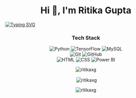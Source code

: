 <h1 align="center">Hi 👋, I'm Ritika Gupta</h1>

[![Typing SVG](https://readme-typing-svg.demolab.com?font=Fira+Code&pause=1000&center=true&vCenter=true&width=435&fill=FF69B4&lines=Aiming+to+be+a+Tech+Alchemist;An+ML+Engineer/Data+Scientist;Eager+Seaker+of+Knowledge)](https://git.io/typing-svg)


<h3 align="center">Tech Stack</h3>
<p align="center">
  <a>
    <img alt="Python" src="https://img.shields.io/badge/-Python-4B8BBE?style=for-the-badge&logo=python&logoColor=white">
  </a>
  <a>
    <img alt="TensorFlow" src="https://img.shields.io/badge/-TensorFlow-FF6F00?style=for-the-badge&logo=TensorFlow&logoColor=white">
  </a>
  <a>
    <img alt="MySQL" src="https://img.shields.io/badge/-MySQL-F29111?style=for-the-badge&logo=MySQL&logoColor=white">
  </a>

  <br> 

  <a>
    <img alt="Git" src="https://img.shields.io/badge/-Git-F1502F?style=for-the-badge&logo=Git&logoColor=white">
  </a>
  <a>
    <img alt="GitHub" src="https://img.shields.io/badge/-GitHub-4f6578?style=for-the-badge&logo=GitHub&logoColor=white">
  </a>

  <br>

  <a>
    <img alt="HTML" src="https://img.shields.io/badge/-HTML-f06529?style=for-the-badge&logo=html5&logoColor=white">
  </a>
  <a>
    <img alt="CSS" src="https://img.shields.io/badge/-CSS-2965f1?style=for-the-badge&logo=CSS3&logoColor=white">
  </a>

  <a>
    <img alt="Power BI" src="https://img.shields.io/badge/-Power BI-F2C811?style=for-the-badge&logo=Power+BI&logoColor=white">
  </a>
</p>

<div align='center'><p><img align="center" src="https://github-readme-stats.vercel.app/api/top-langs?username=ritikaxg&show_icons=true&locale=en&layout=compact&theme=radical" alt="ritikaxg" /></p>

<p>&nbsp;<img align="center" src="https://github-readme-stats.vercel.app/api?username=ritikaxg&show_icons=true&locale=en&theme=radical" alt="ritikaxg" /></p>

<p><img align="center" src="https://github-readme-streak-stats.herokuapp.com/?user=ritikaxg&theme=radical" alt="ritikaxg" /></p></div>

